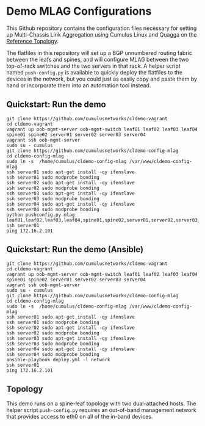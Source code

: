 Demo MLAG Configurations
========================
This Github repository contains the configuration files necessary for setting up Multi-Chassis Link Aggregation using Cumulus Linux and Quagga on the [Reference Topology](http://github.com/cumulusnetworks/cldemo-vagrant).

The flatfiles in this repository will set up a BGP unnumbered routing fabric between the leafs and spines, and will configure MLAG between the two top-of-rack switches and the two servers in that rack. A helper script named `push-config.py` is available to quickly deploy the flatfiles to the devices in the network, but you could just as easily copy and paste them by hand or incorporate them into an automation tool instead.


Quickstart: Run the demo
------------------------
    git clone https://github.com/cumulusnetworks/cldemo-vagrant
    cd cldemo-vagrant
    vagrant up oob-mgmt-server oob-mgmt-switch leaf01 leaf02 leaf03 leaf04 spine01 spine02 server01 server02 server03 server04
    vagrant ssh oob-mgmt-server
    sudo su - cumulus
    git clone https://github.com/cumulusnetworks/cldemo-config-mlag
    cd cldemo-config-mlag
    sudo ln -s  /home/cumulus/cldemo-config-mlag /var/www/cldemo-config-mlag
    ssh server01 sudo apt-get install -qy ifenslave
    ssh server01 sudo modprobe bonding
    ssh server02 sudo apt-get install -qy ifenslave
    ssh server02 sudo modprobe bonding
    ssh server03 sudo apt-get install -qy ifenslave
    ssh server03 sudo modprobe bonding
    ssh server04 sudo apt-get install -qy ifenslave
    ssh server04 sudo modprobe bonding
    python pushconfig.py mlag leaf01,leaf02,leaf03,leaf04,spine01,spine02,server01,server02,server03,server04
    ssh server01
    ping 172.16.2.101

Quickstart: Run the demo (Ansible)
------------------------
    git clone https://github.com/cumulusnetworks/cldemo-vagrant
    cd cldemo-vagrant
    vagrant up oob-mgmt-server oob-mgmt-switch leaf01 leaf02 leaf03 leaf04 spine01 spine02 server01 server02 server03 server04
    vagrant ssh oob-mgmt-server
    sudo su - cumulus
    git clone https://github.com/cumulusnetworks/cldemo-config-mlag
    cd cldemo-config-mlag
    sudo ln -s  /home/cumulus/cldemo-config-mlag /var/www/cldemo-config-mlag
    ssh server01 sudo apt-get install -qy ifenslave
    ssh server01 sudo modprobe bonding
    ssh server02 sudo apt-get install -qy ifenslave
    ssh server02 sudo modprobe bonding
    ssh server03 sudo apt-get install -qy ifenslave
    ssh server03 sudo modprobe bonding
    ssh server04 sudo apt-get install -qy ifenslave
    ssh server04 sudo modprobe bonding
    ansible-playbook deploy.yml -l network
    ssh server01
    ping 172.16.2.101

Topology
--------
This demo runs on a spine-leaf topology with two dual-attached hosts. The helper script `push-config.py` requires an out-of-band management network that provides access to eth0 on all of the in-band devices.
